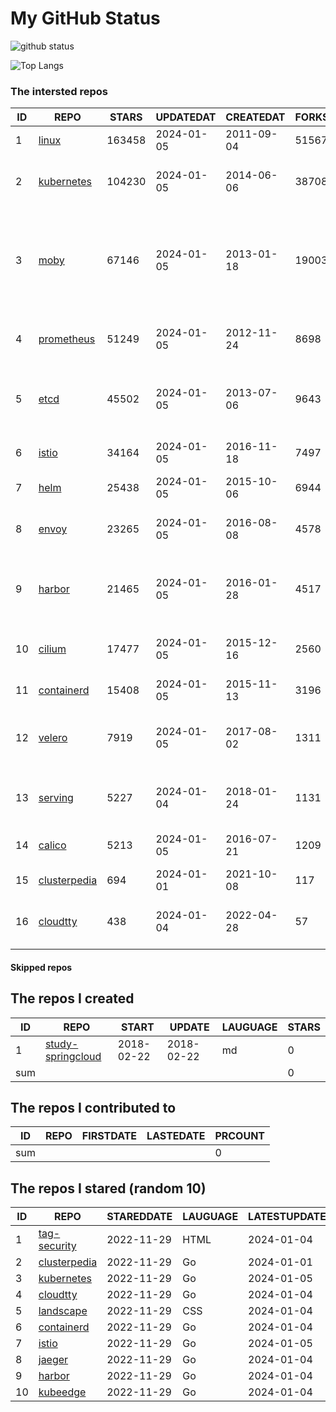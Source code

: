 # My GitHub Status

<img src="https://github-readme-stats-1.yihong0618.vercel.app/api?username=daoqingniu&show_icons=true&&&hide_title=true&count_private=true" alt="github status" />

![Top Langs](https://github-readme-stats-1.yihong0618.vercel.app/api/top-langs/?username=daoqingniu&layout=compact)

<!--START_SECTION:github_repos-->
### The intersted repos
| ID |                              REPO                               | STARS  | UPDATEDAT  | CREATEDAT  | FORKSCOUNT |                                                DESCRIPTIONS                                                |
|----|-----------------------------------------------------------------|--------|------------|------------|------------|------------------------------------------------------------------------------------------------------------|
|  1 | [linux](https://github.com/torvalds/linux)                      | 163458 | 2024-01-05 | 2011-09-04 |      51567 | Linux kernel source tree                                                                                   |
|  2 | [kubernetes](https://github.com/kubernetes/kubernetes)          | 104230 | 2024-01-05 | 2014-06-06 |      38708 | Production-Grade Container Scheduling and Management                                                       |
|  3 | [moby](https://github.com/moby/moby)                            |  67146 | 2024-01-05 | 2013-01-18 |      19003 | The Moby Project - a collaborative project for the container ecosystem to assemble container-based systems |
|  4 | [prometheus](https://github.com/prometheus/prometheus)          |  51249 | 2024-01-05 | 2012-11-24 |       8698 | The Prometheus monitoring system and time series database.                                                 |
|  5 | [etcd](https://github.com/etcd-io/etcd)                         |  45502 | 2024-01-05 | 2013-07-06 |       9643 | Distributed reliable key-value store for the most critical data of a distributed system                    |
|  6 | [istio](https://github.com/istio/istio)                         |  34164 | 2024-01-05 | 2016-11-18 |       7497 | Connect, secure, control, and observe services.                                                            |
|  7 | [helm](https://github.com/helm/helm)                            |  25438 | 2024-01-05 | 2015-10-06 |       6944 | The Kubernetes Package Manager                                                                             |
|  8 | [envoy](https://github.com/envoyproxy/envoy)                    |  23265 | 2024-01-05 | 2016-08-08 |       4578 | Cloud-native high-performance edge/middle/service proxy                                                    |
|  9 | [harbor](https://github.com/goharbor/harbor)                    |  21465 | 2024-01-05 | 2016-01-28 |       4517 | An open source trusted cloud native registry project that stores, signs, and scans content.                |
| 10 | [cilium](https://github.com/cilium/cilium)                      |  17477 | 2024-01-05 | 2015-12-16 |       2560 | eBPF-based Networking, Security, and Observability                                                         |
| 11 | [containerd](https://github.com/containerd/containerd)          |  15408 | 2024-01-05 | 2015-11-13 |       3196 | An open and reliable container runtime                                                                     |
| 12 | [velero](https://github.com/vmware-tanzu/velero)                |   7919 | 2024-01-05 | 2017-08-02 |       1311 | Backup and migrate Kubernetes applications and their persistent volumes                                    |
| 13 | [serving](https://github.com/knative/serving)                   |   5227 | 2024-01-04 | 2018-01-24 |       1131 | Kubernetes-based, scale-to-zero, request-driven compute                                                    |
| 14 | [calico](https://github.com/projectcalico/calico)               |   5213 | 2024-01-05 | 2016-07-21 |       1209 | Cloud native networking and network security                                                               |
| 15 | [clusterpedia](https://github.com/clusterpedia-io/clusterpedia) |    694 | 2024-01-01 | 2021-10-08 |        117 | The Encyclopedia of Kubernetes clusters                                                                    |
| 16 | [cloudtty](https://github.com/cloudtty/cloudtty)                |    438 | 2024-01-04 | 2022-04-28 |         57 | A Friendly Kubernetes CloudShell (Web Terminal) !                                                          |



#### Skipped repos
<!--END_SECTION:github_repos-->

<!--START_SECTION:my_github-->
## The repos I created
| ID  |                                 REPO                                 |   START    |   UPDATE   | LAUGUAGE | STARS |
|-----|----------------------------------------------------------------------|------------|------------|----------|-------|
|   1 | [study-springcloud](https://github.com/daoqingniu/study-springcloud) | 2018-02-22 | 2018-02-22 | md       |     0 |
| sum |                                                                      |            |            |          |     0 |

## The repos I contributed to
| ID  | REPO | FIRSTDATE | LASTEDATE | PRCOUNT |
|-----|------|-----------|-----------|---------|
| sum |      |           |           |       0 |

## The repos I stared (random 10)
| ID |                              REPO                               | STAREDDATE | LAUGUAGE | LATESTUPDATE |
|----|-----------------------------------------------------------------|------------|----------|--------------|
|  1 | [tag-security](https://github.com/cncf/tag-security)            | 2022-11-29 | HTML     | 2024-01-04   |
|  2 | [clusterpedia](https://github.com/clusterpedia-io/clusterpedia) | 2022-11-29 | Go       | 2024-01-01   |
|  3 | [kubernetes](https://github.com/kubernetes/kubernetes)          | 2022-11-29 | Go       | 2024-01-05   |
|  4 | [cloudtty](https://github.com/cloudtty/cloudtty)                | 2022-11-29 | Go       | 2024-01-04   |
|  5 | [landscape](https://github.com/cncf/landscape)                  | 2022-11-29 | CSS      | 2024-01-04   |
|  6 | [containerd](https://github.com/containerd/containerd)          | 2022-11-29 | Go       | 2024-01-04   |
|  7 | [istio](https://github.com/istio/istio)                         | 2022-11-29 | Go       | 2024-01-05   |
|  8 | [jaeger](https://github.com/jaegertracing/jaeger)               | 2022-11-29 | Go       | 2024-01-04   |
|  9 | [harbor](https://github.com/goharbor/harbor)                    | 2022-11-29 | Go       | 2024-01-04   |
| 10 | [kubeedge](https://github.com/kubeedge/kubeedge)                | 2022-11-29 | Go       | 2024-01-04   |

<!--END_SECTION:my_github-->
